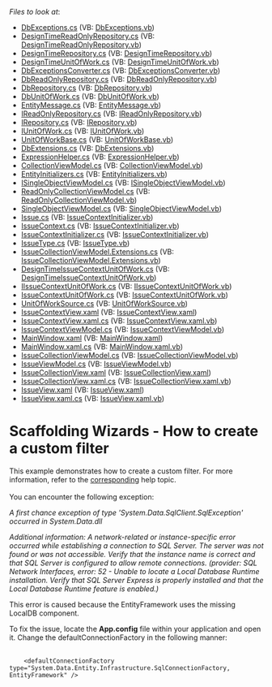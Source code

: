 <!-- default file list -->
*Files to look at*:

* [DbExceptions.cs](./CS/Common/DataModel/DbExceptions.cs) (VB: [DbExceptions.vb](./VB/Common/DataModel/DbExceptions.vb))
* [DesignTimeReadOnlyRepository.cs](./CS/Common/DataModel/DesignTimeReadOnlyRepository.cs) (VB: [DesignTimeReadOnlyRepository.vb](./VB/Common/DataModel/DesignTimeReadOnlyRepository.vb))
* [DesignTimeRepository.cs](./CS/Common/DataModel/DesignTimeRepository.cs) (VB: [DesignTimeRepository.vb](./VB/Common/DataModel/DesignTimeRepository.vb))
* [DesignTimeUnitOfWork.cs](./CS/Common/DataModel/DesignTimeUnitOfWork.cs) (VB: [DesignTimeUnitOfWork.vb](./VB/Common/DataModel/DesignTimeUnitOfWork.vb))
* [DbExceptionsConverter.cs](./CS/Common/DataModel/EntityFramework/DbExceptionsConverter.cs) (VB: [DbExceptionsConverter.vb](./VB/Common/DataModel/EntityFramework/DbExceptionsConverter.vb))
* [DbReadOnlyRepository.cs](./CS/Common/DataModel/EntityFramework/DbReadOnlyRepository.cs) (VB: [DbReadOnlyRepository.vb](./VB/Common/DataModel/EntityFramework/DbReadOnlyRepository.vb))
* [DbRepository.cs](./CS/Common/DataModel/EntityFramework/DbRepository.cs) (VB: [DbRepository.vb](./VB/Common/DataModel/EntityFramework/DbRepository.vb))
* [DbUnitOfWork.cs](./CS/Common/DataModel/EntityFramework/DbUnitOfWork.cs) (VB: [DbUnitOfWork.vb](./VB/Common/DataModel/EntityFramework/DbUnitOfWork.vb))
* [EntityMessage.cs](./CS/Common/DataModel/EntityMessage.cs) (VB: [EntityMessage.vb](./VB/Common/DataModel/EntityMessage.vb))
* [IReadOnlyRepository.cs](./CS/Common/DataModel/IReadOnlyRepository.cs) (VB: [IReadOnlyRepository.vb](./VB/Common/DataModel/IReadOnlyRepository.vb))
* [IRepository.cs](./CS/Common/DataModel/IRepository.cs) (VB: [IRepository.vb](./VB/Common/DataModel/IRepository.vb))
* [IUnitOfWork.cs](./CS/Common/DataModel/IUnitOfWork.cs) (VB: [IUnitOfWork.vb](./VB/Common/DataModel/IUnitOfWork.vb))
* [UnitOfWorkBase.cs](./CS/Common/DataModel/UnitOfWorkBase.cs) (VB: [UnitOfWorkBase.vb](./VB/Common/DataModel/UnitOfWorkBase.vb))
* [DbExtensions.cs](./CS/Common/Utils/DbExtensions.cs) (VB: [DbExtensions.vb](./VB/Common/Utils/DbExtensions.vb))
* [ExpressionHelper.cs](./CS/Common/Utils/ExpressionHelper.cs) (VB: [ExpressionHelper.vb](./VB/Common/Utils/ExpressionHelper.vb))
* [CollectionViewModel.cs](./CS/Common/ViewModel/CollectionViewModel.cs) (VB: [CollectionViewModel.vb](./VB/Common/ViewModel/CollectionViewModel.vb))
* [EntityInitializers.cs](./CS/Common/ViewModel/EntityInitializers.cs) (VB: [EntityInitializers.vb](./VB/Common/ViewModel/EntityInitializers.vb))
* [ISingleObjectViewModel.cs](./CS/Common/ViewModel/ISingleObjectViewModel.cs) (VB: [ISingleObjectViewModel.vb](./VB/Common/ViewModel/ISingleObjectViewModel.vb))
* [ReadOnlyCollectionViewModel.cs](./CS/Common/ViewModel/ReadOnlyCollectionViewModel.cs) (VB: [ReadOnlyCollectionViewModel.vb](./VB/Common/ViewModel/ReadOnlyCollectionViewModel.vb))
* [SingleObjectViewModel.cs](./CS/Common/ViewModel/SingleObjectViewModel.cs) (VB: [SingleObjectViewModel.vb](./VB/Common/ViewModel/SingleObjectViewModel.vb))
* [Issue.cs](./CS/Data/Issue.cs) (VB: [IssueContextInitializer.vb](./VB/Data/IssueContextInitializer.vb))
* [IssueContext.cs](./CS/Data/IssueContext.cs) (VB: [IssueContextInitializer.vb](./VB/Data/IssueContextInitializer.vb))
* [IssueContextInitializer.cs](./CS/Data/IssueContextInitializer.cs) (VB: [IssueContextInitializer.vb](./VB/Data/IssueContextInitializer.vb))
* [IssueType.cs](./CS/Data/IssueType.cs) (VB: [IssueType.vb](./VB/Data/IssueType.vb))
* [IssueCollectionViewModel.Extensions.cs](./CS/IssueCollectionViewModel.Extensions.cs) (VB: [IssueCollectionViewModel.Extensions.vb](./VB/IssueCollectionViewModel.Extensions.vb))
* [DesignTimeIssueContextUnitOfWork.cs](./CS/IssueContextDataModel/DesignTimeIssueContextUnitOfWork.cs) (VB: [DesignTimeIssueContextUnitOfWork.vb](./VB/IssueContextDataModel/DesignTimeIssueContextUnitOfWork.vb))
* [IIssueContextUnitOfWork.cs](./CS/IssueContextDataModel/IIssueContextUnitOfWork.cs) (VB: [IIssueContextUnitOfWork.vb](./VB/IssueContextDataModel/IIssueContextUnitOfWork.vb))
* [IssueContextUnitOfWork.cs](./CS/IssueContextDataModel/IssueContextUnitOfWork.cs) (VB: [IssueContextUnitOfWork.vb](./VB/IssueContextDataModel/IssueContextUnitOfWork.vb))
* [UnitOfWorkSource.cs](./CS/IssueContextDataModel/UnitOfWorkSource.cs) (VB: [UnitOfWorkSource.vb](./VB/IssueContextDataModel/UnitOfWorkSource.vb))
* [IssueContextView.xaml](./CS/IssueContextView.xaml) (VB: [IssueContextView.xaml](./VB/IssueContextView.xaml))
* [IssueContextView.xaml.cs](./CS/IssueContextView.xaml.cs) (VB: [IssueContextView.xaml.vb](./VB/IssueContextView.xaml.vb))
* [IssueContextViewModel.cs](./CS/IssueContextViewModel.cs) (VB: [IssueContextViewModel.vb](./VB/IssueContextViewModel.vb))
* [MainWindow.xaml](./CS/MainWindow.xaml) (VB: [MainWindow.xaml](./VB/MainWindow.xaml))
* [MainWindow.xaml.cs](./CS/MainWindow.xaml.cs) (VB: [MainWindow.xaml.vb](./VB/MainWindow.xaml.vb))
* [IssueCollectionViewModel.cs](./CS/ViewModels/IssueCollectionViewModel.cs) (VB: [IssueCollectionViewModel.vb](./VB/ViewModels/IssueCollectionViewModel.vb))
* [IssueViewModel.cs](./CS/ViewModels/IssueViewModel.cs) (VB: [IssueViewModel.vb](./VB/ViewModels/IssueViewModel.vb))
* [IssueCollectionView.xaml](./CS/Views/IssueCollectionView.xaml) (VB: [IssueCollectionView.xaml](./VB/Views/IssueCollectionView.xaml))
* [IssueCollectionView.xaml.cs](./CS/Views/IssueCollectionView.xaml.cs) (VB: [IssueCollectionView.xaml.vb](./VB/Views/IssueCollectionView.xaml.vb))
* [IssueView.xaml](./CS/Views/IssueView.xaml) (VB: [IssueView.xaml](./VB/Views/IssueView.xaml))
* [IssueView.xaml.cs](./CS/Views/IssueView.xaml.cs) (VB: [IssueView.xaml.vb](./VB/Views/IssueView.xaml.vb))
<!-- default file list end -->
# Scaffolding Wizards - How to create a custom filter


<p>This example demonstrates how to create a custom filter. For more information, refer to the <a href="https://documentation.devexpress.com/#WPF/CustomDocument17152">corresponding</a> help topic.<br /><br />You can encounter the following exception:</p>
<p><em>A first chance exception of type 'System.Data.SqlClient.SqlException' occurred in System.Data.dll</em></p>
<p><em>Additional information: A network-related or instance-specific error occurred while establishing a connection to SQL Server. The server was not found or was not accessible. Verify that the instance name is correct and that SQL Server is configured to allow remote connections. (provider: SQL Network Interfaces, error: 52 - Unable to locate a Local Database Runtime installation. Verify that SQL Server Express is properly installed and that the Local Database Runtime feature is enabled.)</em></p>
<p>This error is caused because the EntityFramework uses the missing LocalDB component.</p>
<p>To fix the issue, locate the <strong>App.config</strong> file within your application and open it. Change the defaultConnectionFactory in the following manner:<br /><br /></p>


```xaml
    <defaultConnectionFactory type="System.Data.Entity.Infrastructure.SqlConnectionFactory, EntityFramework" /> 

```



<br/>


